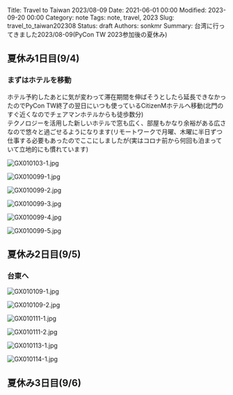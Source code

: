 Title: Travel to Taiwan 2023/08-09
Date: 2021-06-01 00:00
Modified: 2023-09-20 00:00
Category: note
Tags: note, travel, 2023
Slug: travel_to_taiwan202308
Status: draft
Authors: sonkmr
Summary: 台湾に行ってきました2023/08-09(PyCon TW 2023参加後の夏休み)

## 夏休み1日目(9/4)

### まずはホテルを移動
ホテル予約したあとに気が変わって滞在期間を伸ばそうとしたら延長できなかったのでPyCon TW終了の翌日にいつも使っているCitizenMホテルへ移動(北門のすぐ近くなのでチェアマンホテルからも徒歩数分)  
テクノロジーを活用した新しいホテルで窓も広く、部屋もかなり余裕がある広さなので悠々と過ごせるようになります(リモートワークで月曜、木曜に半日ずつ仕事する必要もあったのでここにしましたが(実はコロナ前から何回も泊まっていて立地的にも慣れています)  

![GX010103-1.jpg]({static}/images/travel_to_taiwan202308/GX010103-1.jpg)

![GX010099-1.jpg]({static}/images/travel_to_taiwan202308/GX010099-1.jpg)

![GX010099-2.jpg]({static}/images/travel_to_taiwan202308/GX010099-2.jpg)

![GX010099-3.jpg]({static}/images/travel_to_taiwan202308/GX010099-3.jpg)

![GX010099-4.jpg]({static}/images/travel_to_taiwan202308/GX010099-4.jpg)

![GX010099-5.jpg]({static}/images/travel_to_taiwan202308/GX010099-5.jpg)



## 夏休み2日目(9/5)
### 台東へ

![GX010109-1.jpg]({static}/images/travel_to_taiwan202308/GX010109-1.jpg)

![GX010109-2.jpg]({static}/images/travel_to_taiwan202308/GX010109-2.jpg)

![GX010111-1.jpg]({static}/images/travel_to_taiwan202308/GX010111-1.jpg)

![GX010111-2.jpg]({static}/images/travel_to_taiwan202308/GX010111-2.jpg)

![GX010113-1.jpg]({static}/images/travel_to_taiwan202308/GX010113-1.jpg)

![GX010114-1.jpg]({static}/images/travel_to_taiwan202308/GX010114-1.jpg)

## 夏休み3日目(9/6)


